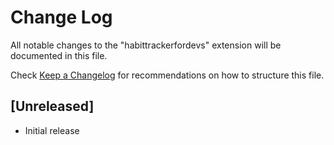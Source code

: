 # Change Log

All notable changes to the "habittrackerfordevs" extension will be documented in this file.

Check [Keep a Changelog](http://keepachangelog.com/) for recommendations on how to structure this file.

## [Unreleased]

- Initial release